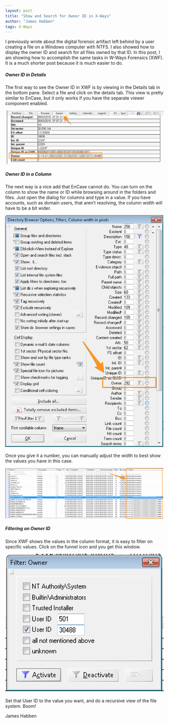 ```yaml
---
layout: post
title: "Show and Search for Owner ID in X-Ways"
author: "James Habben"
tags: X-Ways
---
```


I previously wrote about the digital forensic artifact left behind by a user creating a file on a Windows computer with NTFS. I also showed how to display the owner ID and search for all files owned by that ID. In this post, I am showing how to accomplish the same tasks in W-Ways Forensics (XWF). It is a much shorter post because it is much easier to do.

##### Owner ID in Details

The first way to see the Owner ID in XWF is by viewing in the Details tab in the bottom pane. Select a file and click on the details tab. This view is pretty similar to EnCase, but it only works if you have the separate viewer component enabled.

![xwf-details-owner](/images/2018/05/xwf-details-owner.png)

##### Owner ID in a Column

The next way is a nice add that EnCase cannot do. You can turn on the column to show the name or ID while browsing around in the folders and files. Just open the dialog for columns and type in a value. If you have accounts, such as domain users, that aren’t resolving, the column width will have to be a bit wider.

![xwf-col-setting](/images/2018/05/xwf-col-setting.png)

Once you give it a number, you can manually adjust the width to best show the values you have in this case.

![xwf-col-view](/images/2018/05/xwf-col-view.png)

##### Filtering on Owner ID

Since XWF shows the values in the column format, it is easy to filter on specific values. Click on the funnel icon and you get this window.

![xwf-filter-box](/images/2018/05/xwf-filter-box.png)

Set that User ID to the value you want, and do a recursive view of the file system. Boom!

James Habben
